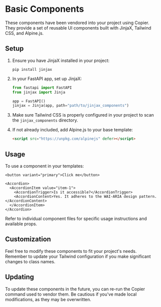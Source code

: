 # Basic Components

These components have been vendored into your project using Copier. They provide a set of reusable UI components built with JinjaX, Tailwind CSS, and Alpine.js.

## Setup

1. Ensure you have JinjaX installed in your project:

   ```
   pip install jinjax
   ```

2. In your FastAPI app, set up JinjaX:

   ```python
   from fastapi import FastAPI
   from jinjax import Jinja

   app = FastAPI()
   jinjax = Jinja(app, path="path/to/jinjax_components")
   ```

3. Make sure Tailwind CSS is properly configured in your project to scan the `jinjax_components` directory.

4. If not already included, add Alpine.js to your base template:
   ```html
   <script src="https://unpkg.com/alpinejs" defer></script>
   ```

## Usage

To use a component in your templates:

```jinja
<button variant="primary">Click me</button>

<Accordion>
  <AccordionItem value="item-1">
    <AccordionTrigger>Is it accessible?</AccordionTrigger>
    <AccordionContent>Yes. It adheres to the WAI-ARIA design pattern.</AccordionContent>
  </AccordionItem>
</Accordion>
```

Refer to individual component files for specific usage instructions and available props.

## Customization

Feel free to modify these components to fit your project's needs. Remember to update your Tailwind configuration if you make significant changes to class names.

## Updating

To update these components in the future, you can re-run the Copier command used to vendor them. Be cautious if you've made local modifications, as they may be overwritten.

